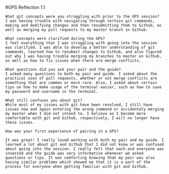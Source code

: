    #GPS Reflection 1.1

    What git concepts were you struggling with prior to the GPS session?
    I was having trouble with navigating through certain git commands, making and modifying changes and then resubmitting them to Github, as well as merging my pull requests to my master branch in Github.

    What concepts were clarified during the GPS?
    I feel everything that I was struggling with going into the session was clarified. I was able to develop a better understanding of git commands, learned how to resubmit changes to Github, and also figured out why I was having trouble merging my branches to master on Github, as well as how to fix issues when there are merge conflicts.

    What questions did you ask your pair and the guide?
    I asked many questions to both my pair and guide. I asked about the practical uses of pull requests, whether or not merge conflicts are something that are common or more rare. Also, I asked about certain tips on how to make usage of the terminal easier, such as how to save my password and username in the terminal.

    What still confuses you about git?
    While most of my issues with git have been resolved, I still have issues now and again entering the wrong command or accidentaly merging my master when I did not intend to. I believe as I become more comfortable with git and Github, respectively, I will no longer have these issues.

    How was your first experience of pairing in a GPS?

    It was great! I really loved working with both my pair and my guide. I learned a lot about git and Github that I did not know or was confused about going into the session. I really felt that each and everyone was invested and the guide was very informative whenever we asked questions or tips. It was comforting knowing that my pair was also having similar problems which showed me that it is a part of the process for everyone when getting familiar with git and Github.